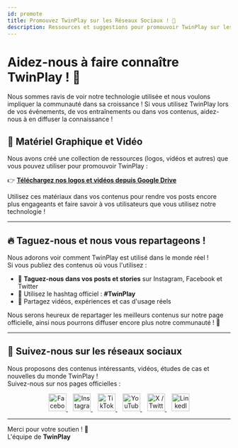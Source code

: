 ```yaml
---
id: promote
title: Promouvez TwinPlay sur les Réseaux Sociaux ! 🚀
description: Ressources et suggestions pour promouvoir TwinPlay sur les réseaux sociaux.
---
```


# Aidez-nous à faire connaître TwinPlay ! 📢

Nous sommes ravis de voir notre technologie utilisée et nous voulons impliquer la communauté dans sa croissance ! Si vous utilisez TwinPlay lors de vos événements, de vos entraînements ou dans vos contenus, aidez-nous à en diffuser la connaissance !

## 📂 **Matériel Graphique et Vidéo**
Nous avons créé une collection de ressources (logos, vidéos et autres) que vous pouvez utiliser pour promouvoir TwinPlay :

👉 **[Téléchargez nos logos et vidéos depuis Google Drive](https://drive.google.com/drive/folders/1ppG1t1VJBevf9wnFABH_75FO9ue9KoPR?usp=drive_link)**

Utilisez ces matériaux dans vos contenus pour rendre vos posts encore plus engageants et faire savoir à vos utilisateurs que vous utilisez notre technologie !

---

## 🔥 **Taguez-nous et nous vous repartageons !**

Nous adorons voir comment TwinPlay est utilisé dans le monde réel !  
Si vous publiez des contenus où vous l'utilisez :
- 📲 **Taguez-nous dans vos posts et stories** sur Instagram, Facebook et Twitter
- 🏀 Utilisez le hashtag officiel : **#TwinPlay**
- 🎥 Partagez vidéos, expériences et cas d'usage réels

Nous serons heureux de repartager les meilleurs contenus sur notre page officielle, ainsi nous pourrons diffuser encore plus notre communauté ! 🚀  

---

## 📱 Suivez-nous sur les réseaux sociaux

Nous proposons des contenus intéressants, vidéos, études de cas et nouvelles du monde TwinPlay !  
Suivez-nous sur nos pages officielles :

<p align="center">
  <a href="https://www.facebook.com/TwinPlayAI" target="_blank">
    <img src="https://upload.wikimedia.org/wikipedia/commons/5/51/Facebook_f_logo_%282019%29.svg" width="40" alt="Facebook"/>
  </a>
  &nbsp;&nbsp;
  <a href="https://www.instagram.com/twinplay.ai" target="_blank">
    <img src="https://upload.wikimedia.org/wikipedia/commons/a/a5/Instagram_icon.png" width="40" alt="Instagram"/>
  </a>
  &nbsp;&nbsp;
  <a href="https://www.tiktok.com/@twinplay.ai" target="_blank">
    <img src="https://upload.wikimedia.org/wikipedia/commons/3/34/Ionicons_logo-tiktok.svg" width="40" alt="TikTok"/>
  </a>
  &nbsp;&nbsp;
  <a href="https://www.youtube.com/@TwinPlay-ai" target="_blank">
    <img src="https://upload.wikimedia.org/wikipedia/commons/e/ef/Youtube_logo.png" width="40" alt="YouTube"/>
  </a>
  &nbsp;&nbsp;
  <a href="https://x.com/TwinPlayAI" target="_blank">
    <img src="https://upload.wikimedia.org/wikipedia/commons/c/ce/X_logo_2023.svg" width="40" alt="X / Twitter"/>
  </a>
  &nbsp;&nbsp;
  <a href="https://www.linkedin.com/company/twinplay-ai" target="_blank">
    <img src="https://upload.wikimedia.org/wikipedia/commons/c/ca/LinkedIn_logo_initials.png" width="40" alt="LinkedIn"/>
  </a>
</p>

---

Merci pour votre soutien ! 💙  
L'équipe de **TwinPlay**